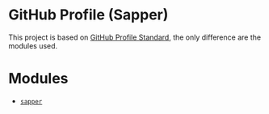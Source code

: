 # GitHub Profile (Sapper)

This project is based on [GitHub Profile Standard](https://github.com/gomespereira/gh-profile-standard), the only difference are the modules used.

# Modules

- [`sapper`](https://sapper.svelte.dev/)